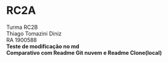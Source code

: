 # RC2A
Turma RC2B<br/>
Thiago Tomazini Diniz<br/>
RA 1900588<br/>
<b>Teste de modificação no md <br/>
<b> Comparativo com Readme Git nuvem e Readme Clone(local)
